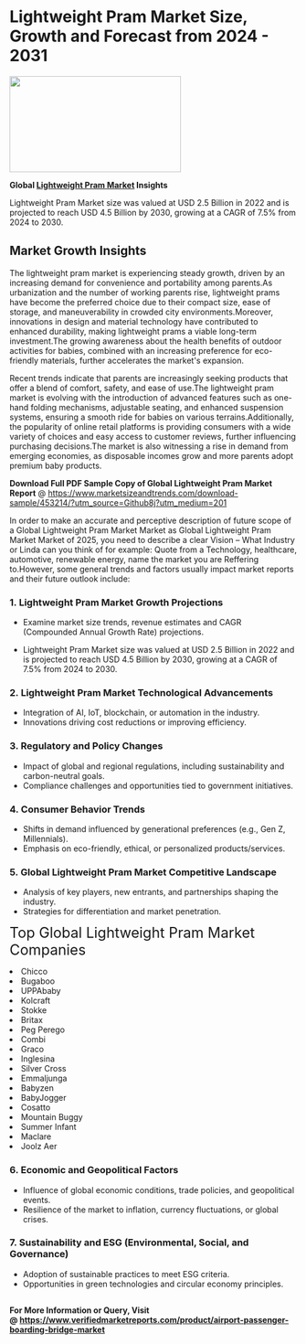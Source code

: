 <H1>Lightweight Pram Market Size, Growth and Forecast from 2024 - 2031</H1><img class="aligncenter size-medium wp-image-584254" src="https://thirdeyenews.in/wp-content/uploads/2024/09/Global-Market-Research-300x168.jpeg" alt="" width="300" height="168" /><p><strong>Global&nbsp;<a href="https://www.marketsizeandtrends.com/download-sample/453214/?utm_source=Github8j?utm_medium=201">Lightweight Pram Market</a> Insights</strong></p><p>Lightweight Pram Market size was valued at USD 2.5 Billion in 2022 and is projected to reach USD 4.5 Billion by 2030, growing at a CAGR of 7.5% from 2024 to 2030.</p><p><h2>Market Growth Insights</h2> <p>The lightweight pram market is experiencing steady growth, driven by an increasing demand for convenience and portability among parents.As urbanization and the number of working parents rise, lightweight prams have become the preferred choice due to their compact size, ease of storage, and maneuverability in crowded city environments.Moreover, innovations in design and material technology have contributed to enhanced durability, making lightweight prams a viable long-term investment.The growing awareness about the health benefits of outdoor activities for babies, combined with an increasing preference for eco-friendly materials, further accelerates the market's expansion.</p> <p>Recent trends indicate that parents are increasingly seeking products that offer a blend of comfort, safety, and ease of use.The lightweight pram market is evolving with the introduction of advanced features such as one-hand folding mechanisms, adjustable seating, and enhanced suspension systems, ensuring a smooth ride for babies on various terrains.Additionally, the popularity of online retail platforms is providing consumers with a wide variety of choices and easy access to customer reviews, further influencing purchasing decisions.The market is also witnessing a rise in demand from emerging economies, as disposable incomes grow and more parents adopt premium baby products.</p> <p><span class=""><strong>Download Full PDF Sample Copy of Global Lightweight Pram Market Report</strong> @ <a href="https://www.marketsizeandtrends.com/download-sample/453214/?utm_source=Github8j?utm_medium=201" target="_blank">https://www.marketsizeandtrends.com/download-sample/453214/?utm_source=Github8j?utm_medium=201</a></span></p><p>In order to make an accurate and perceptive description of future scope of a Global&nbsp;Lightweight Pram Market Market as Global&nbsp;Lightweight Pram Market Market of 2025, you need to describe a clear Vision &ndash; What Industry or Linda can you think of for example: Quote from a Technology, healthcare, automotive, renewable energy, name the market you are Reffering to.However, some general trends and factors usually impact market reports and their future outlook include:</p><h3>1.&nbsp;<strong>Lightweight Pram Market Growth Projections</strong></h3><ul><li>Examine market size trends, revenue estimates and CAGR (Compounded Annual Growth Rate) projections.</li><li><p>Lightweight Pram Market size was valued at USD 2.5 Billion in 2022 and is projected to reach USD 4.5 Billion by 2030, growing at a CAGR of 7.5% from 2024 to 2030.</p></li></ul><h3>2.&nbsp;<strong>Lightweight Pram Market Technological Advancements</strong></h3><ul><li>Integration of AI, IoT, blockchain, or automation in the industry.</li><li>Innovations driving cost reductions or improving efficiency.</li></ul><h3>3.&nbsp;<strong>Regulatory and Policy Changes</strong></h3><ul><li>Impact of global and regional regulations, including sustainability and carbon-neutral goals.</li><li>Compliance challenges and opportunities tied to government initiatives.</li></ul><h3>4.&nbsp;<strong>Consumer Behavior Trends</strong></h3><ul><li>Shifts in demand influenced by generational preferences (e.g., Gen Z, Millennials).</li><li>Emphasis on eco-friendly, ethical, or personalized products/services.</li></ul><h3>5.&nbsp;<strong>Global Lightweight Pram Market Competitive Landscape</strong></h3><ul><li>Analysis of key players, new entrants, and partnerships shaping the industry.</li><li>Strategies for differentiation and market penetration.</li></ul><p data-pm-slice="1 1 []"><span style="color: inherit; font-family: inherit; font-size: 25px;">Top Global Lightweight Pram Market Companies</span></p><div class="" data-test-id=""><p><li>Chicco</li><li> Bugaboo</li><li> UPPAbaby</li><li> Kolcraft</li><li> Stokke</li><li> Britax</li><li> Peg Perego</li><li> Combi</li><li> Graco</li><li> Inglesina</li><li> Silver Cross</li><li> Emmaljunga</li><li> Babyzen</li><li> BabyJogger</li><li> Cosatto</li><li> Mountain Buggy</li><li> Summer Infant</li><li> Maclare</li><li> Joolz Aer</li></p></div><h3>6.&nbsp;<strong>Economic and Geopolitical Factors</strong></h3><ul><li>Influence of global economic conditions, trade policies, and geopolitical events.</li><li>Resilience of the market to inflation, currency fluctuations, or global crises.</li></ul><h3>7.&nbsp;<strong>Sustainability and ESG (Environmental, Social, and Governance)</strong></h3><ul><li>Adoption of sustainable practices to meet ESG criteria.</li><li>Opportunities in green technologies and circular economy principles.</li></ul><h2><strong style="font-size: 14px;">For More Information or Query, Visit @&nbsp;</strong><a style="background-color: #ffffff; font-size: 14px;" href="https://www.marketsizeandtrends.com/report/lightweight-pram-market/" target="_blank">https://www.verifiedmarketreports.com/product/airport-passenger-boarding-bridge-market</a></h2>
